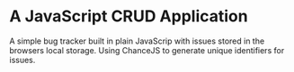 # A JavaScript CRUD Application

A simple bug tracker built in plain JavaScrip with issues stored in the browsers local storage. Using ChanceJS to generate unique identifiers for issues. 
